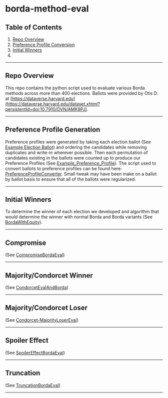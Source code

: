 # borda-method-eval

## Table of Contents
1. [Repo Overview](#repo-overview)
2. [Preference Profile Conversion](#preference-profile-generation)
3. [Initial Winners](#initial-winners)
4. 

---

## Repo Overview
This repo contains the python script used to evaluate various Borda methods across more than 400 elections.
Ballots were provided by Otis D. at [https://dataverse.harvard.edu](https://dataverse.harvard.edu/dataset.xhtml?persistentId=doi:10.7910/DVN/AMK8PJ).

---

## Preference Profile Generation
Preference profiles were generated by taking each election ballot (See [Example Election Ballot](Example_Election_Ballot.csv)) and ordering the candidates while removing duplicates and write-in wherever possible. Then each permutation of candidates existing in the ballots were counted up to produce our Preference Profiles (See [Example_Preference_Profile](Example_Preference_Profile.csv)). The script used to convert ballots to preference profiles can be found here: [PreferenceProfileConverter](Python_Scripts/PreferenceProfileConverter.ipynb). Small tweak may have been make on a ballot by ballot basis to ensure that all of the ballots were regularized.

---

## Initial Winners
To determine the winner of each election we developed and algorithm that would determine the winner with normal Borda and Borda variants (See [BordaWithEquity](Python_Scripts/BordaWithEquity.ipynb)).

---

## Compromise
(See [CompromiseBordaEval](Python_Scripts/CompromiseBordaEval.ipynb))

---

## Majority/Condorcet Winner
(See [CondorcetEvalAndBorda](Python_Scripts/CondorcetEvalAndBorda.ipynb))

---

## Majority/Condorcet Loser
(See [Condorcet-MajorityLoserEval](Python_Scripts/Condorcet-MajorityLoserEval.ipynb))

---

## Spoiler Effect
(See [SpoilerEffectBordaEval](Python_Scripts/SpoilerEffectBordaEval.ipynb))

---

## Truncation
(See [TruncationBordaEval](Python_Scripts/TruncationBordaEval.ipynb))

---

